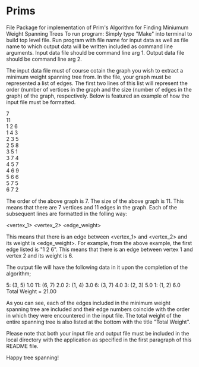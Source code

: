 # Prims
File Package for implementation of Prim's Algorithm for Finding Miniumum Weight Spanning Trees
To run program:
Simply type "Make" into terminal to build top level file.
Run program with file name for input data as well as file name to which output data will be written included as command line arguments.
Input data file should be command line arg 1.  Output data file should be command line arg 2.

The input data file must of course cotain the graph you wish to extract a minimum weight spanning tree from.
In the file, your graph must be represented a list of edges.  The first two lines of this list will represent the order (number of vertices in the graph 
and the size (number of edges in the graph) of the graph, respectively.  Below is featured an example of how the input file must be formatted.

7  
11  
1 2 6  
1 4 3  
2 3 5  
2 5 8  
3 5 1  
3 7 4  
4 5 7  
4 6 9  
5 6 6  
5 7 5  
6 7 2  

The order of the above graph is 7.  The size of the above graph is 11.  This means that there are 7 vertices and 11 edges in the graph.
Each of the subsequent lines are formatted in the folling way:

<vertex_1> <vertex_2> <edge_weight>

This means that there is an edge between <vertex_1> and <vertex_2> and its weight is <edge_weight>.
For example, from the above example, the first edge listed is "1 2 6".  This means that there is an edge between vertex 1 and vertex 2 and its weight is 6.

The output file will have the following data in it upon the completion of the algorithm;

 5: (3, 5) 1.0
 11: (6, 7) 2.0
 2: (1, 4) 3.0
 6: (3, 7) 4.0
 3: (2, 3) 5.0
 1: (1, 2) 6.0 
Total Weight = 21.00

As you can see, each of the edges included in the minimum weight spanning tree are included and their edge numbers coincide with the order in which they were encountered
in the input file.  The total weight of the entire spanning tree is also listed at the bottom with the title "Total Weight".

Please note that both your input file and output file must be included in the local directory with the application as specified in the first paragraph of this README file.

Happy tree spanning!
